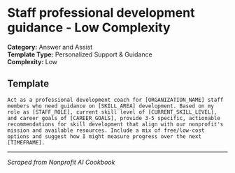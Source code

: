 # Staff professional development guidance - Low Complexity

**Category:** Answer and Assist  
**Template Type:** Personalized Support & Guidance  
**Complexity:** Low

## Template

```
Act as a professional development coach for [ORGANIZATION_NAME] staff members who need guidance on [SKILL_AREA] development. Based on my role as [STAFF_ROLE], current skill level of [CURRENT_SKILL_LEVEL], and career goals of [CAREER_GOALS], provide 3-5 specific, actionable recommendations for skill development that align with our nonprofit's mission and available resources. Include a mix of free/low-cost options and suggest how I might measure progress over the next [TIMEFRAME].
```

---
*Scraped from Nonprofit AI Cookbook*
